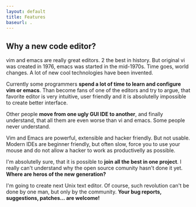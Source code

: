 ```yaml
---
layout: default
title: Features
baseurl: .
---
```



## Why a new code editor?
vim and emacs are really great editors. 2 the best in history. But original vi was created in 1976, emacs was started in the mid-1970s. Time goes, world changes. A lot of new cool technologies have been invented.

Currently some programmers **spend a lot of time to learn and configure vim or emacs**. Than become fans of one of the editors and try to argue, that favorite editor is very intuitive, user friendly and it is absolutelly impossible to create better interface.

Other people **move from one ugly GUI IDE to another**, and finally understand, that all them are even worse than vi and emacs. Some people never understand.

Vim and Emacs are powerful, extensible and hacker friendly. But not usable. Modern IDEs are beginner friendly, but often slow, force you to use your mouse and do not allow a hacker to work as productivelly as possible.

I'm absolutelly sure, that it is possible to **join all the best in one project**. I really can't understand why the open source comunity hasn't done it yet. **Where are heros of the new generation?**

I'm going to create next Unix text editor. Of course, such revolution can't be done by one man, but only by the community. **Your bug reports, suggestions, patches... are welcome!**
